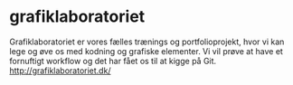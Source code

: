 # grafiklaboratoriet

Grafiklaboratoriet er vores fælles trænings og portfolioprojekt, hvor vi kan lege og øve os med kodning og grafiske elementer. Vi vil prøve at have et fornuftigt workflow og det har fået os til at kigge på Git. http://grafiklaboratoriet.dk/